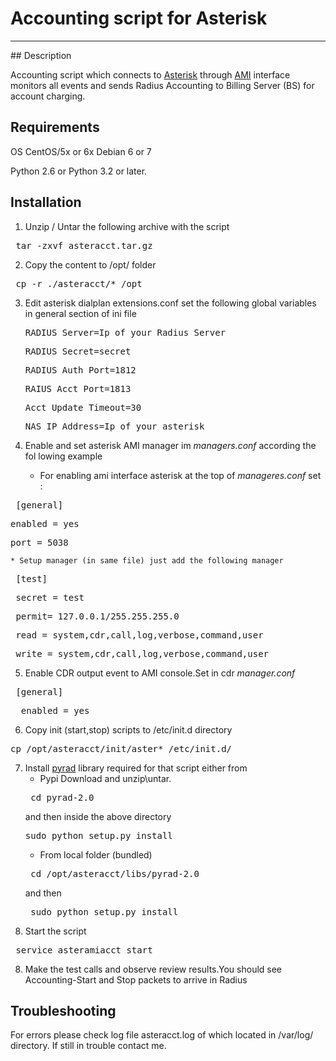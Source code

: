 # Accounting script for Asterisk
<hr> </hr>
## Description

Accounting script which connects to [Asterisk](https://www.digium.com/products/asterisk/software) through [AMI](https://wiki.asterisk.org/wiki/display/AST/AMI+Event+Documentation)
 interface monitors all events and sends Radius Accounting to Billing Server (BS) for account charging. 
 
## Requirements

OS CentOS/5x or 6x Debian 6 or 7

Python 2.6 or Python 3.2 or later.



## Installation

1. Unzip / Untar the following archive with the script 
<pre> tar -zxvf asteracct.tar.gz </pre>
2. Copy the content to /opt/ folder
<pre> cp -r ./asteracct/* /opt </pre>

3. Edit asterisk dialplan extensions.conf set the following global variables in general section of ini file
    <pre>RADIUS_Server=Ip_of_your_Radius_Server</pre>
    <pre>RADIUS_Secret=secret</pre>
    <pre>RADIUS_Auth_Port=1812</pre>
    <pre>RAIUS_Acct_Port=1813</pre>
    <pre>Acct_Update_Timeout=30</pre>
    <pre>NAS_IP_Address=Ip_of_your_asterisk</pre>

4. Enable and set asterisk AMI manager im <i>managers.conf</i> according the fol lowing example
    * For enabling ami interface asterisk at the top of <i>manageres.conf</i> set :
<pre> [general] </pre>
<pre>enabled = yes</pre>
<pre>port = 5038 </pre>
    * Setup manager (in same file) just add the following manager
<pre> [test] </pre> 
<pre> secret = test</pre>
<pre> permit= 127.0.0.1/255.255.255.0 </pre>
<pre> read = system,cdr,call,log,verbose,command,user </pre>
<pre> write = system,cdr,call,log,verbose,command,user </pre> 
5. Enable CDR output event to AMI console.Set in cdr _manager.conf_ 
<pre> [general]</pre>
<pre>  enabled = yes </pre>

6. Copy init (start,stop) scripts to /etc/init.d directory
<pre>cp /opt/asteracct/init/aster* /etc/init.d/ </pre>

7. Install [pyrad](https://pypi.python.org/pypi/pyrad) library required for that script either from
    * Pypi
        Download and unzip\untar.
    <pre> cd pyrad-2.0 </pre>
    and then inside the above directory
    <pre>sudo python setup.py install</pre>
    * From local folder (bundled)
    <pre> cd /opt/asteracct/libs/pyrad-2.0 </pre>
    and then 
    <pre> sudo python setup.py install</pre>
7. Start the script 
<pre> service asteramiacct start </pre>

8. Make the test calls and observe review results.You should see Accounting-Start and Stop packets to arrive in Radius



## Troubleshooting

For errors please check log file asteracct.log of which located in /var/log/ directory.
If still in trouble contact me.



